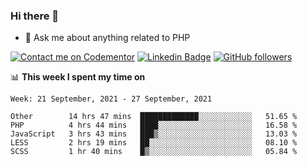 ### Hi there 👋

<!--
**mustafaculban/mustafaculban** is a ✨ _special_ ✨ repository because its `README.md` (this file) appears on your GitHub profile.

Here are some ideas to get you started:

- 🌱 I’m currently learning ...
- 👯 I’m looking to collaborate on ...
- 🤔 I’m looking for help with ...
- 📫 How to reach me: ...
- 😄 Pronouns: ...
- ⚡ Fun fact: ...

-->
- 💬 Ask me about anything related to PHP

[![Contact me on Codementor](https://www.codementor.io/m-badges/karamusluk/book-session.svg)](https://www.codementor.io/@karamusluk?refer=badge)
[![Linkedin Badge](https://img.shields.io/badge/-Mustafa%20Culban-blue?style=social&logo=Linkedin&logoColor=blue&link=https://www.linkedin.com/in/mustafaculban/)](https://www.linkedin.com/in/mustafaculban/) 
[![GitHub followers](https://img.shields.io/github/followers/karamusluk?label=Follow&style=social)](https://github.com/karamusluk/?tab=follow)


📊 **This week I spent my time on**
<!--START_SECTION:waka-->
```text
Week: 21 September, 2021 - 27 September, 2021

Other        14 hrs 47 mins  █████████████░░░░░░░░░░░░   51.65 % 
PHP          4 hrs 44 mins   ████░░░░░░░░░░░░░░░░░░░░░   16.58 % 
JavaScript   3 hrs 43 mins   ███▒░░░░░░░░░░░░░░░░░░░░░   13.03 % 
LESS         2 hrs 19 mins   ██░░░░░░░░░░░░░░░░░░░░░░░   08.10 % 
SCSS         1 hr 40 mins    █▒░░░░░░░░░░░░░░░░░░░░░░░   05.84 % 
```
<!--END_SECTION:waka-->

